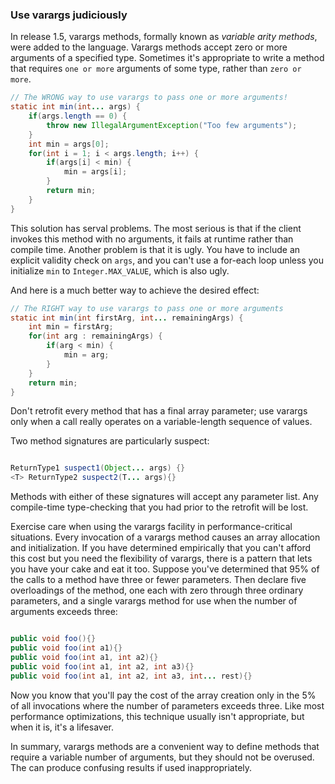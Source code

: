 ### Use varargs judiciously

In release 1.5, varargs methods, formally known as *variable arity methods*, were added to the language. Varargs methods accept zero or more arguments of a specified type. Sometimes it's appropriate to write a method that requires `one or more` arguments of some type, rather than `zero or more`.

```java
// The WRONG way to use varargs to pass one or more arguments!
static int min(int... args) {
	if(args.length == 0) {
		throw new IllegalArgumentException("Too few arguments");
	}
	int min = args[0];
	for(int i = 1; i < args.length; i++) {
		if(args[i] < min) {
			min = args[i];
		}
		return min;
	}
}
```

This solution has serval problems. The most serious is that if the client invokes this method with no arguments, it fails at runtime rather than compile time. Another problem is that it is ugly. You have to include an explicit validity check on `args`, and you can't use a for-each loop unless you initialize `min` to `Integer.MAX_VALUE`, which is also ugly.

And here is a much better way to achieve the desired effect:

```java
// The RIGHT way to use varargs to pass one or more arguments
static int min(int firstArg, int... remainingArgs) {
	int min = firstArg;
	for(int arg : remainingArgs) {
		if(arg < min) {
			min = arg;
		}
	}
	return min;
}
```

Don't retrofit every method that has a final array parameter; use varargs only when a call really operates on a variable-length sequence of values.

Two method signatures are particularly suspect:

```java

ReturnType1 suspect1(Object... args) {}
<T> ReturnType2 suspect2(T... args){}

```

Methods with either of these signatures will accept any parameter list. Any compile-time type-checking that you had prior to the retrofit will be lost.

Exercise care when using the varargs facility in performance-critical situations. Every invocation of a varargs method causes an array allocation and initialization. If you have determined empirically that you can't afford this cost but you need the flexibility of varargs, there is a pattern that lets you have your cake and eat it too. Suppose you've determined that 95% of the calls to a method have three or fewer parameters. Then declare five overloadings of the method, one each with zero through three ordinary parameters, and a single varargs method for use when the number of arguments exceeds three:

```java

public void foo(){}
public void foo(int a1){}
public void foo(int a1, int a2){}
public void foo(int a1, int a2, int a3){}
public void foo(int a1, int a2, int a3, int... rest){}

``` 

Now you know that you'll pay the cost of the array creation only in the 5% of all invocations where the number of parameters exceeds three. Like most performance optimizations, this technique usually isn't appropriate, but when it is, it's a lifesaver.

In summary, varargs methods are a convenient way to define methods that require a variable number of arguments, but they should not be overused. The can produce confusing results if used inappropriately.